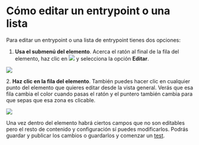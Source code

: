 # Cómo editar un entrypoint o una lista

Para editar un entrypoint o una lista de entrypoint tienes dos opciones:

1. **Usa el submenú del elemento**. Acerca el ratón al final de la fila del elemento, haz clic en ![](.gitbook/assets/icono\_submenu.png) y selecciona la opción **Editar**.

![](.gitbook/assets/Editar\_submenu.png)

2\. **Haz clic en la fila del elemento**. También puedes hacer clic en cualquier punto del elemento que quieres editar desde la vista general. Verás que esa fila cambia el color cuando pasas el ratón y el puntero también cambia para que sepas que esa zona es clicable.

![](.gitbook/assets/clic\_en\_cualquier\_punto.png)

Una vez dentro del elemento habrá ciertos campos que no son editables pero el resto de contenido y configuración sí puedes modificarlos. Podrás guardar y publicar los cambios o guardarlos y comenzar un [test](como-hacer-un-test.md).
